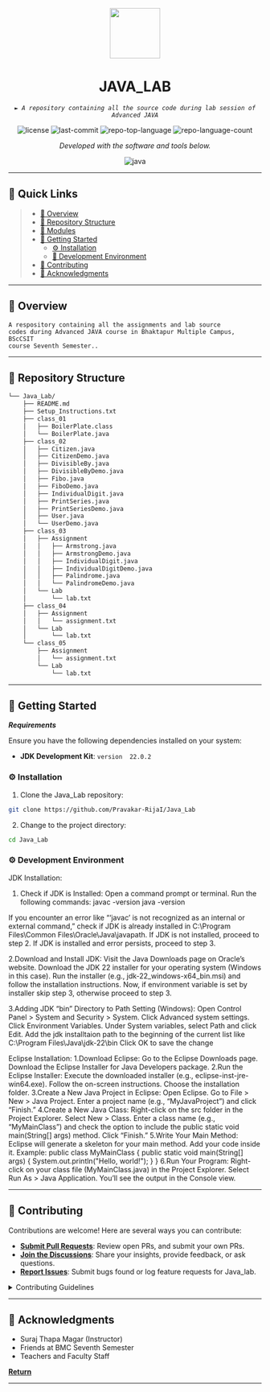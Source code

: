 <p align="center">
  <img src="https://img.icons8.com/external-tal-revivo-regular-tal-revivo/96/external-readme-is-a-easy-to-build-a-developer-hub-that-adapts-to-the-user-logo-regular-tal-revivo.png" width="100" />
</p>
<p align="center">
    <h1 align="center">JAVA_LAB</h1>
</p>
<p align="center">
    <em><code>► A repository containing all the source code during lab session of Advanced JAVA</code></em>
</p>
<p align="center">
	<img src="https://img.shields.io/github/license/Pravakar-RijaI/Java_Lab?style=flat&color=0080ff" alt="license">
	<img src="https://img.shields.io/github/last-commit/Pravakar-RijaI/Java_Lab?style=flat&logo=git&logoColor=white&color=0080ff" alt="last-commit">
	<img src="https://img.shields.io/github/languages/top/Pravakar-RijaI/Java_Lab?style=flat&color=0080ff" alt="repo-top-language">
	<img src="https://img.shields.io/github/languages/count/Pravakar-RijaI/Java_Lab?style=flat&color=0080ff" alt="repo-language-count">
<p>
<p align="center">
		<em>Developed with the software and tools below.</em>
</p>
<p align="center">
	<img src="https://img.shields.io/badge/java-%23ED8B00.svg?style=flat&logo=openjdk&logoColor=white" alt="java">
</p>
<hr>

## 🔗 Quick Links

> - [📍 Overview](#-overview)
> - [📂 Repository Structure](#-repository-structure)
> - [🧩 Modules](#-modules)
> - [🚀 Getting Started](#-getting-started)
>   - [⚙️ Installation](#️-installation)
>   - [🤖 Development Environment](#-development_environment)
> - [🤝 Contributing](#-contributing)
> - [👏 Acknowledgments](#-acknowledgments)

---

## 📍 Overview

<code>A respository containing all the assignments and lab source codes during Advanced JAVA course in Bhaktapur Multiple Campus, BScCSIT course Seventh Semester..</code>

---

## 📂 Repository Structure

```sh
└── Java_Lab/
    ├── README.md
    ├── Setup_Instructions.txt
    ├── class_01
    │   ├── BoilerPlate.class
    │   └── BoilerPlate.java
    ├── class_02
    │   ├── Citizen.java
    │   ├── CitizenDemo.java
    │   ├── DivisibleBy.java
    │   ├── DivisibleByDemo.java
    │   ├── Fibo.java
    │   ├── FiboDemo.java
    │   ├── IndividualDigit.java
    │   ├── PrintSeries.java
    │   ├── PrintSeriesDemo.java
    │   ├── User.java
    │   └── UserDemo.java
    ├── class_03
    │   ├── Assignment
    │   │   ├── Armstrong.java
    │   │   ├── ArmstrongDemo.java
    │   │   ├── IndividualDigit.java
    │   │   ├── IndividualDigitDemo.java
    │   │   ├── Palindrome.java
    │   │   └── PalindromeDemo.java
    │   └── Lab
    │       └── lab.txt
    ├── class_04
    │   ├── Assignment
    │   │   └── assignment.txt
    │   └── Lab
    │       └── lab.txt
    └── class_05
        ├── Assignment
        │   └── assignment.txt
        └── Lab
            └── lab.txt
```

---

## 🚀 Getting Started

**_Requirements_**

Ensure you have the following dependencies installed on your system:

- **JDK Development Kit**: `version  22.0.2`

### ⚙️ Installation

1. Clone the Java_Lab repository:

```sh
git clone https://github.com/Pravakar-RijaI/Java_Lab
```

2. Change to the project directory:

```sh
cd Java_Lab
```

### ⚙️ Development Environment

JDK Installation:

1. Check if JDK is Installed:
   Open a command prompt or terminal.
   Run the following commands:
   javac -version
   java -version

If you encounter an error like “‘javac’ is not recognized as an internal or external command,” check if JDK is
already installed in C:\Program Files\Common Files\Oracle\Java\javapath.
If JDK is not installed, proceed to step 2.
If JDK is installed and error persists, proceed to step 3.

2.Download and Install JDK:
Visit the Java Downloads page on Oracle’s website.
Download the JDK 22 installer for your operating system (Windows in this case).
Run the installer (e.g., jdk-22_windows-x64_bin.msi) and follow the installation instructions.
Now, if environment variable is set by installer skip step 3, otherwise proceed to step 3.

3.Adding JDK “bin” Directory to Path Setting (Windows):
Open Control Panel > System and Security > System.
Click Advanced system settings.
Click Environment Variables.
Under System variables, select Path and click Edit.
Add the jdk installtaion path to the beginning of the current list like
C:\Program Files\Java\jdk-22\bin
Click OK to save the change

Eclipse Installation:
1.Download Eclipse:
Go to the Eclipse Downloads page.
Download the Eclipse Installer for Java Developers package.
2.Run the Eclipse Installer:
Execute the downloaded installer (e.g., eclipse-inst-jre-win64.exe).
Follow the on-screen instructions.
Choose the installation folder.
3.Create a New Java Project in Eclipse:
Open Eclipse.
Go to File > New > Java Project.
Enter a project name (e.g., “MyJavaProject”) and click “Finish.”
4.Create a New Java Class:
Right-click on the src folder in the Project Explorer.
Select New > Class.
Enter a class name (e.g., “MyMainClass”) and check the option to include the public static void main(String[] args) method.
Click “Finish.”
5.Write Your Main Method:
Eclipse will generate a skeleton for your main method. Add your code inside it.
Example:
public class MyMainClass {
public static void main(String[] args) {
System.out.println("Hello, world!");
}
}
6.Run Your Program:
Right-click on your class file (MyMainClass.java) in the Project Explorer.
Select Run As > Java Application.
You’ll see the output in the Console view.

---

## 🤝 Contributing

Contributions are welcome! Here are several ways you can contribute:

- **[Submit Pull Requests](https://github.com/Pravakar-RijaI/Java_Lab/blob/main/CONTRIBUTING.md)**: Review open PRs, and submit your own PRs.
- **[Join the Discussions](https://github.com/Pravakar-RijaI/Java_Lab/discussions)**: Share your insights, provide feedback, or ask questions.
- **[Report Issues](https://github.com/Pravakar-RijaI/Java_Lab/issues)**: Submit bugs found or log feature requests for Java_lab.

<details closed>
    <summary>Contributing Guidelines</summary>

1. **Fork the Repository**: Start by forking the project repository to your GitHub account.
2. **Clone Locally**: Clone the forked repository to your local machine using a Git client.
   ```sh
   git clone https://github.com/Pravakar-RijaI/Java_Lab
   ```
3. **Create a New Branch**: Always work on a new branch, giving it a descriptive name.
   ```sh
   git checkout -b new-feature-x
   ```
4. **Make Your Changes**: Develop and test your changes locally.
5. **Commit Your Changes**: Commit with a clear message describing your updates.
   ```sh
   git commit -m 'Implemented new feature x.'
   ```
6. **Push to GitHub**: Push the changes to your forked repository.
   ```sh
   git push origin new-feature-x
   ```
7. **Submit a Pull Request**: Create a PR against the original project repository. Clearly describe the changes and their motivations.

Once your PR is reviewed and approved, it will be merged into the main branch.

</details>

---

## 👏 Acknowledgments

- Suraj Thapa Magar (Instructor)
- Friends at BMC Seventh Semester
- Teachers and Faculty Staff

[**Return**](#-quick-links)

---
